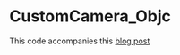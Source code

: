 # CustomCamera_Objc

This code accompanies this [blog post](http://www.brightec.co.uk/ideas/simple-android-network-requests)
